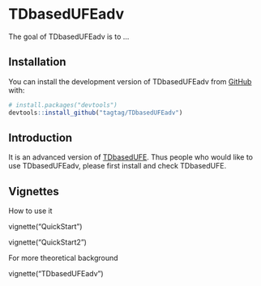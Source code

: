 
<!-- README.md is generated from README.Rmd. Please edit that file -->

# TDbasedUFEadv

<!-- badges: start -->
<!-- badges: end -->

The goal of TDbasedUFEadv is to …

## Installation

You can install the development version of TDbasedUFEadv from
[GitHub](https://github.com/) with:

``` r
# install.packages("devtools")
devtools::install_github("tagtag/TDbasedUFEadv")
```

## Introduction

It is an advanced version of
[TDbasedUFE](https://github.com/tagtag/TDbasedUFE/releases/tag/v0.1.0).
Thus people who would like to use TDbasedUFEadv, please first install
and check TDbasedUFE.

## Vignettes

How to use it

vignette(“QuickStart”)

vignette(“QuickStart2”)

For more theoretical background

vignette(“TDbasedUFEadv”)
